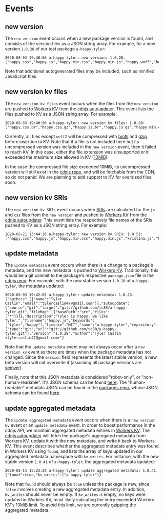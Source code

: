 # Events

## new version

The `new version` event occurs when a new package version is found, and consists of the version files as a JSON string array. For example, for a new version `1.0.28` of our test package `a-happy-tyler`:

```
2020-08-03 19:40:56 a-happy-tyler: new version: 1.0.28: ["happy.css","happy.js","happy.min.css","happy.min.js","happy.woff","happy.woff2","kristina.js","kristina.min.js","package.json","smile.jpg"]
```

Note that additional autogenerated files may be included, such as minified JavaScript files.

## new version kv files

The `new version kv files` event occurs when the files from the `new version` are pushed to [Workers KV](https://developers.cloudflare.com/workers/reference/storage) from the [cdnjs autoupdater](https://github.com/cdnjs/tools/tree/master/cmd/autoupdate). This event lists the files pushed to KV as a JSON string array. For example:

```
2020-08-03 19:40:56 a-happy-tyler: new version kv files: 1.0.28: ["happy.css.br","happy.css.gz","happy.js.br","happy.js.gz","happy.min.css.br","happy.min.css.gz","happy.min.js.br","happy.min.js.gz","happy.woff.br","happy.woff.gz","happy.woff2","kristina.js.br","kristina.js.gz","kristina.min.js.br","kristina.min.js.gz","package.json.br","package.json.gz","smile.jpg.br","smile.jpg.gz"]
```

Currently, all files except `woff2` will be compressed with [brotli](https://github.com/google/brotli) and [gzip](https://www.gzip.org/) before insertion to KV. Note that if a file is not included here but its uncompressed version was included in the `new version` event, then it failed to reach KV. In this case, either the file extension was unsupported or it exceeded the maximum size allowed in KV ([10MiB](https://developers.cloudflare.com/workers/about/limits#kv)).

In the case the compressed file size exceeded 10MiB, its uncompressed version will still exist in the [cdnjs repo](https://github.com/cdnjs/cdnjs), and will be fetchable from the CDN, so do not panic! We are planning to add support to KV for oversized files soon.

## new version kv SRIs

The `new version kv SRIs` event occurs when [SRIs](https://developer.mozilla.org/en-US/docs/Web/Security/Subresource_Integrity) are calculated for the `js` and `css` files from the `new version` and pushed to [Workers KV](https://developers.cloudflare.com/workers/reference/storage) from the [cdnjs autoupdater](https://github.com/cdnjs/tools/tree/master/cmd/autoupdate). This event lists the respectively file names of the SRIs pushed to KV as a JSON string array. For example:

```
2020-08-21 13:44:26 a-happy-tyler: new version kv SRIs: 1.0.51: ["happy.css","happy.js","happy.min.css","happy.min.js","kristina.js","kristina.min.js"]
```

## update metadata

The `update metadata` event occurs when there is a change to a package's metadata, and the new metadata is pushed to [Workers KV](https://developers.cloudflare.com/workers/reference/storage). Traditionally, this would be a git commit to the package's respective `package.json` file in the [cdnjs repo](https://github.com/cdnjs/cdnjs). For example, with the new stable version `1.0.28` of `a-happy-tyler`, the metadata updated:

```
2020-08-03 19:42:02 a-happy-tyler: update metadata: 1.0.28: {"authors":[{"name":"Tyler Caslin","email":"tylercaslin47@gmail.com"}],"autoupdate":{"source":"git","target":"git://github.com/tc80/a-happy-tyler.git","fileMap":[{"basePath":"src","files":["*"]}]},"description":"Tyler is happy. Be like Tyler.","filename":"happy.js","keywords":["tyler","happy"],"license":"MIT","name":"a-happy-tyler","repository":{"type":"git","url":"git://github.com/tc80/a-happy-tyler.git"},"version":"1.0.28","author":"Tyler Caslin <tylercaslin47@gmail.com>"}
```

Note that the `update metadata` event may not always occur after a `new version kv` event as there are times when the package metadata has not changed. Since the `version` field represents the latest stable version, a new beta version will not overwrite it (assuming all package versions are [semver](https://semver.org/)).

Finally, note that this JSON metadata is considered "robot-only", or "non-human-readable". It's JSON schema can be found [here](https://github.com/cdnjs/tools/blob/master/schema_non_human.json). The "human-readable" metadata JSON can be found in the [packages repo](https://github.com/cdnjs/packages), whose JSON schema can be found [here](https://github.com/cdnjs/tools/blob/master/schema_human.json).

## update aggregated metadata

The `update aggregated metadata` event occurs when there is a `new version kv` event or an `update metadata` event. In order to boost performance in the cdnjs API, we maintain aggregated metadata entries in [Workers KV](https://developers.cloudflare.com/workers/reference/storage). The [cdnjs autoupdater](https://github.com/cdnjs/tools/tree/master/cmd/autoupdate) will fetch the package's aggregated metadata from Workers KV, update it with the new metadata, and write it back to Workers KV. This event describes whether the aggregated metadata entry was found in Workers KV using `found`, and lists the array of keys updated in our aggregated metadata namespace with `kv_writes`. For instance, with the new stable version `1.0.41` of `a-happy-tyler`, the aggregated metadata updated:

```
2020-08-14 15:23:24 a-happy-tyler: update aggregated metadata: 1.0.41: {"found":true,"kv_writes":["a-happy-tyler"]}
```

Note that `found` should always be `true` unless the package is new, since `false` involves creating a new aggregated metadata entry. In addition, `kv_writes` should never be empty. If `kv_writes` is empty, no keys were updated in Workers KV, most likely indicating the entry exceeded Workers KV's [10MiB limit](https://developers.cloudflare.com/workers/about/limits/). To avoid this limit, we are currently [gzipping](https://www.gzip.org/) the aggregated metadata.
